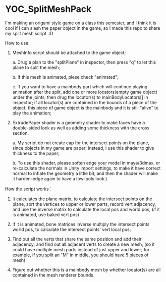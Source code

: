 # YOC_SplitMeshPack

I'm making an origami style game on a class this semester, and I think it is cool if I can slash the paper object in the game, so I made this repo to share my split mesh script. :D

How to use: 
1. MeshInfo script should be attached to the game object;

	a. Drug a plan to the "splitPlane" in inspector, then press "q" to let this plane to split the mesh;

	b. If this mesh is animated, plese check "animated";

	c. If you want to have a mainbody part which will continue playing animation after the split, add one or more locators(empty game object) under the joints; then drug the locator(s) to mainBodyLocators[] in inspector; if all locator(s) are contained in the bounds of a piece of the object; this piece of game object is the mainbody and it is still "alive" to play the animation;
		
2. ExtrudePaper shader is a geometry shader to make faces have a double-sided look as well as adding some thickness with the cross section. 

	a. My script do not create cap for the intersect points on the plane, since objects in my game are paper; instead, I use this shader to give thickness to the paper;

	b. To use this shader, please soften edge your model in maya/3dmax, or re-calculate the normals in Unity import settings, to make it have correct normal to inflate the geometry a little bit; and then the shader will make it harden-edge again to have a low-poly look.)
    
How the script works：
1. It calculates the plane matrix, to calculate the intersect points on the plane, sort the vertices to upper or lower parts, record vert adjacency, and use the inverse matrix to calculate the local pos and world pos; (if it is animated, use baked vert pos)

2. If it is animated, bone matrices inverse multiply the intersect points' world pos, to calculate the intersect points' vert local pos;

3. Find out all the verts that share the same position and add their adjacency; and find out all adjacent verts to create a new mesh; (so it could have multiple mesh parts instead of just upper and lower; for example, if you split an "M" in middle, you should have 5 pieces of mesh)

4. Figure out whether this is a mainbody mesh by whether locator(s) are all contained in the mesh renderer bounds.
